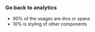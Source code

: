 ### Go back to analytics

- 90% of the usages are divs or spans <!-- .element: class="fragment" -->
- 10% is styling of other components <!-- .element: class="fragment" -->
